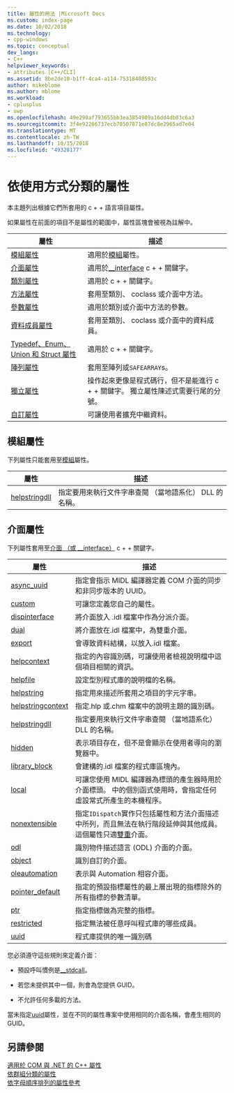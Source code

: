 ```yaml
---
title: 屬性的用法 |Microsoft Docs
ms.custom: index-page
ms.date: 10/02/2018
ms.technology:
- cpp-windows
ms.topic: conceptual
dev_langs:
- C++
helpviewer_keywords:
- attributes [C++/CLI]
ms.assetid: 8be2de10-b1ff-4ca4-a114-75318408593c
author: mikeblome
ms.author: mblome
ms.workload:
- cplusplus
- uwp
ms.openlocfilehash: 49e298af793655bb3ea3854909a16dd4db03c6a3
ms.sourcegitcommit: 3f4e92266737ecb70507871e87dc8e2965ad7e04
ms.translationtype: MT
ms.contentlocale: zh-TW
ms.lasthandoff: 10/15/2018
ms.locfileid: "49328177"
---
```

# <a name="attributes-by-usage"></a>依使用方式分類的屬性

本主題列出根據它們所套用的 c + + 語言項目屬性。

如果屬性在前面的項目不是屬性的範圍中，屬性區塊會被視為註解中。

|屬性|描述|
|---------------|-----------------|
|[模組屬性](module-attributes.md)|適用於[模組](module-cpp.md)屬性。|
|[介面屬性](interface-attributes.md)|適用於[__interface](../../cpp/interface.md) c + + 關鍵字。|
|[類別屬性](class-attributes.md)|適用於 c + + 關鍵字。|
|[方法屬性](method-attributes.md)|套用至類別、 coclass 或介面中方法。|
|[參數屬性](parameter-attributes.md)|適用於類別或介面中方法的參數。|
|[資料成員屬性](data-member-attributes.md)|套用至類別、 coclass 或介面中的資料成員。|
|[Typedef、Enum、Union 和 Struct 屬性](typedef-enum-union-and-struct-attributes.md)|適用於 c + + 關鍵字。|
|[陣列屬性](array-attributes.md)|套用至陣列或`SAFEARRAY`s。|
|[獨立屬性](stand-alone-attributes.md)|操作起來更像是程式碼行，但不是能進行 c + + 關鍵字。 獨立屬性陳述式需要行尾的分號。|
|[自訂屬性](custom-attributes-cpp.md)|可讓使用者擴充中繼資料。|

## <a name="module-attributes"></a>模組屬性
下列屬性只能套用至[模組](module-cpp.md)屬性。
  
|屬性|描述|
|---------------|-----------------|
|[helpstringdll](helpstringdll.md)|指定要用來執行文件字串查閱 （當地語系化） DLL 的名稱。|

## <a name="interface-attributes"></a>介面屬性

下列屬性套用至[介面 （或 __interface）](../../cpp/interface.md) c + + 關鍵字。

|屬性|描述|
|---------------|-----------------|
|[async_uuid](async-uuid.md)|指定會指示 MIDL 編譯器定義 COM 介面的同步和非同步版本的 UUID。|
|[custom](custom-cpp.md)|可讓您定義您自己的屬性。|
|[dispinterface](dispinterface.md)|將介面放入 .idl 檔案中作為分派介面。|
|[dual](dual.md)|將介面放在.idl 檔案中，為雙重介面。|
|[export](export.md)|會導致資料結構，以放入.idl 檔案。|
|[helpcontext](helpcontext.md)|指定的內容識別碼，可讓使用者檢視說明檔中這個項目相關的資訊。|
|[helpfile](helpfile.md)|設定型別程式庫的說明檔的名稱。|
|[helpstring](helpstring.md)|指定用來描述所套用之項目的字元字串。|
|[helpstringcontext](helpstringcontext.md)|指定.hlp 或.chm 檔案中的說明主題的識別碼。|
|[helpstringdll](helpstringdll.md)|指定要用來執行文件字串查閱 （當地語系化） DLL 的名稱。|
|[hidden](hidden.md)|表示項目存在，但不是會顯示在使用者導向的瀏覽器中。|
|[library_block](library-block.md)|會建構的.idl 檔案的程式庫區塊內。|
|[local](local-cpp.md)|可讓您使用 MIDL 編譯器為標頭的產生器時用於介面標頭。 中的個別函式使用時，會指定任何虛設常式所產生的本機程序。|
|[nonextensible](nonextensible.md)|指定`IDispatch`實作只包括屬性和方法介面描述中所列，而且無法在執行階段延伸與其他成員。 這個屬性只適[雙重](dual.md)介面。|
|[odl](odl.md)|識別物件描述語言 (ODL) 介面的介面。|
|[object](object-cpp.md)|識別自訂的介面。|
|[oleautomation](oleautomation.md)|表示與 Automation 相容介面。|
|[pointer_default](pointer-default.md)|指定的預設指標屬性的最上層出現的指標除外的所有指標的參數清單。|
|[ptr](ptr.md)|指定指標做為完整的指標。|
|[restricted](restricted.md)|指定無法被任意呼叫程式庫的哪些成員。|
|[uuid](uuid-cpp-attributes.md)|程式庫提供的唯一識別碼|

您必須遵守這些規則來定義介面：

- 預設呼叫慣例是[__stdcall](../../cpp/stdcall.md)。

- 若您未提供其中一個，則會為您提供 GUID。

- 不允許任何多載的方法。

當未指定[uuid](uuid-cpp-attributes.md)屬性，並在不同的屬性專案中使用相同的介面名稱，會產生相同的 GUID。


## <a name="see-also"></a>另請參閱

[適用於 COM 與 .NET 的 C++ 屬性](cpp-attributes-com-net.md)<br/>
[依群組分類的屬性](attributes-by-group.md)<br/>
[依字母順序排列的屬性參考](attributes-alphabetical-reference.md)